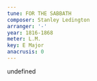 ```yaml
---
tune: FOR THE SABBATH
composer: Stanley Ledington
arranger: '-'
year: 1816-1868
meter: L.M.
key: E Major
anacrusis: 0
---
```

undefined